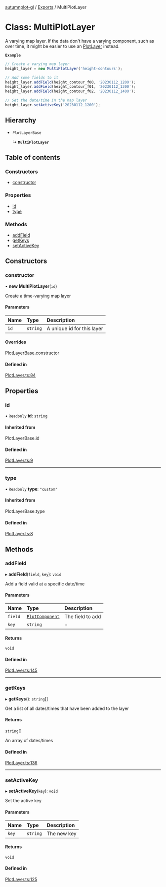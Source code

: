 [autumnplot-gl](../README.md) / [Exports](../modules.md) / MultiPlotLayer

# Class: MultiPlotLayer

A varying map layer. If the data don't have a varying component, such as over time, it might be easier to use an [PlotLayer](PlotLayer.md) instead.

**`Example`**

```ts
// Create a varying map layer
height_layer = new MultiPlotLayer('height-contours');

// Add some fields to it
height_layer.addField(height_contour_f00, '20230112_1200');
height_layer.addField(height_contour_f01, '20230112_1300');
height_layer.addField(height_contour_f02, '20230112_1400');

// Set the date/time in the map layer
height_layer.setActiveKey('20230112_1200');
```

## Hierarchy

- `PlotLayerBase`

  ↳ **`MultiPlotLayer`**

## Table of contents

### Constructors

- [constructor](MultiPlotLayer.md#constructor)

### Properties

- [id](MultiPlotLayer.md#id)
- [type](MultiPlotLayer.md#type)

### Methods

- [addField](MultiPlotLayer.md#addfield)
- [getKeys](MultiPlotLayer.md#getkeys)
- [setActiveKey](MultiPlotLayer.md#setactivekey)

## Constructors

### constructor

• **new MultiPlotLayer**(`id`)

Create a time-varying map layer

#### Parameters

| Name | Type | Description |
| :------ | :------ | :------ |
| `id` | `string` | A unique id for this layer |

#### Overrides

PlotLayerBase.constructor

#### Defined in

[PlotLayer.ts:84](https://github.com/tsupinie/autumnplot-gl/blob/f74c7b8/src/PlotLayer.ts#L84)

## Properties

### id

• `Readonly` **id**: `string`

#### Inherited from

PlotLayerBase.id

#### Defined in

[PlotLayer.ts:9](https://github.com/tsupinie/autumnplot-gl/blob/f74c7b8/src/PlotLayer.ts#L9)

___

### type

• `Readonly` **type**: ``"custom"``

#### Inherited from

PlotLayerBase.type

#### Defined in

[PlotLayer.ts:8](https://github.com/tsupinie/autumnplot-gl/blob/f74c7b8/src/PlotLayer.ts#L8)

## Methods

### addField

▸ **addField**(`field`, `key`): `void`

Add a field valid at a specific date/time

#### Parameters

| Name | Type | Description |
| :------ | :------ | :------ |
| `field` | [`PlotComponent`](PlotComponent.md) | The field to add |
| `key` | `string` | - |

#### Returns

`void`

#### Defined in

[PlotLayer.ts:145](https://github.com/tsupinie/autumnplot-gl/blob/f74c7b8/src/PlotLayer.ts#L145)

___

### getKeys

▸ **getKeys**(): `string`[]

Get a list of all dates/times that have been added to the layer

#### Returns

`string`[]

An array of dates/times

#### Defined in

[PlotLayer.ts:136](https://github.com/tsupinie/autumnplot-gl/blob/f74c7b8/src/PlotLayer.ts#L136)

___

### setActiveKey

▸ **setActiveKey**(`key`): `void`

Set the active key

#### Parameters

| Name | Type | Description |
| :------ | :------ | :------ |
| `key` | `string` | The new key |

#### Returns

`void`

#### Defined in

[PlotLayer.ts:125](https://github.com/tsupinie/autumnplot-gl/blob/f74c7b8/src/PlotLayer.ts#L125)
